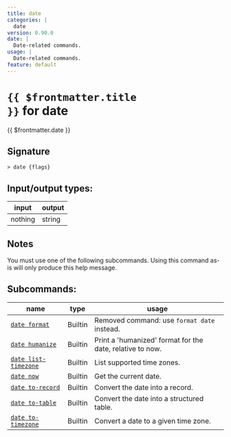 ```yaml
---
title: date
categories: |
  date
version: 0.90.0
date: |
  Date-related commands.
usage: |
  Date-related commands.
feature: default
---
```


<!-- This file is automatically generated. Please edit the command in https://github.com/nushell/nushell instead. -->

# <code>{{ $frontmatter.title }}</code> for date

<div class='command-title'>{{ $frontmatter.date }}</div>

## Signature

`> date {flags} `

## Input/output types:

| input   | output |
| ------- | ------ |
| nothing | string |

## Notes

You must use one of the following subcommands. Using this command as-is will only produce this help message.

## Subcommands:

| name                                                      | type    | usage                                                     |
| --------------------------------------------------------- | ------- | --------------------------------------------------------- |
| [`date format`](/commands/docs/date_format)               | Builtin | Removed command: use `format date` instead.               |
| [`date humanize`](/commands/docs/date_humanize)           | Builtin | Print a 'humanized' format for the date, relative to now. |
| [`date list-timezone`](/commands/docs/date_list-timezone) | Builtin | List supported time zones.                                |
| [`date now`](/commands/docs/date_now)                     | Builtin | Get the current date.                                     |
| [`date to-record`](/commands/docs/date_to-record)         | Builtin | Convert the date into a record.                           |
| [`date to-table`](/commands/docs/date_to-table)           | Builtin | Convert the date into a structured table.                 |
| [`date to-timezone`](/commands/docs/date_to-timezone)     | Builtin | Convert a date to a given time zone.                      |
